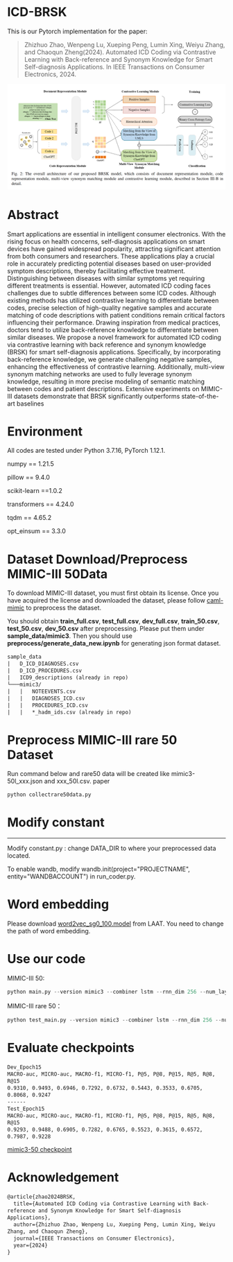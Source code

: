 # ICD-BRSK

This is our Pytorch implementation for the paper:

> Zhizhuo Zhao, Wenpeng Lu, Xueping Peng, Lumin Xing, Weiyu Zhang, and Chaoqun Zheng(2024). Automated ICD Coding via Contrastive Learning with Back-reference and Synonym Knowledge for Smart Self-diagnosis Applications. In IEEE Transactions on Consumer Electronics, 2024.

![BRSK](./BRSK.png)

# Abstract

Smart applications are essential in intelligent consumer electronics. With the rising focus on health concerns, self-diagnosis applications on smart devices have gained widespread popularity, attracting significant attention from both consumers and researchers. These applications play a crucial role in accurately predicting potential diseases based on user-provided symptom descriptions, thereby facilitating effective treatment. Distinguishing between diseases with similar symptoms yet requiring different treatments is essential. However, automated ICD coding faces challenges due to subtle differences between some ICD codes. Although existing methods has utilized contrastive learning to differentiate between codes, precise selection of high-quality negative samples and accurate matching of code descriptions with patient conditions remain critical factors influencing their performance. Drawing inspiration from medical practices, doctors tend to utilize back-reference knowledge to differentiate between similar diseases. We propose a novel framework for automated ICD coding via contrastive learning with back reference and synonym knowledge (BRSK) for smart self-diagnosis applications. Specifically, by incorporating back-reference knowledge, we generate challenging negative samples, enhancing the effectiveness of contrastive learning. Additionally, multi-view synonym matching networks are used to fully leverage synonym knowledge, resulting in more precise modeling of semantic matching between codes and patient descriptions. Extensive experiments on MIMIC-III datasets demonstrate that BRSK significantly outperforms state-of-the-art baselines

# Environment

All codes are tested under Python 3.7.16, PyTorch 1.12.1.

numpy == 1.21.5

pillow == 9.4.0

scikit-learn ==1.0.2

transformers == 4.24.0

tqdm == 4.65.2

opt_einsum == 3.3.0


# Dataset Download/Preprocess MIMIC-III 50Data
To download MIMIC-III dataset, you must first obtain its license. Once you have acquired the license and downloaded the dataset, please follow [caml-mimic](https://github.com/jamesmullenbach/caml-mimic) to preprocess the dataset.

You should obtain **train_full.csv**, **test_full.csv**, **dev_full.csv**, **train_50.csv**, **test_50.csv**, **dev_50.csv** after preprocessing.
Please put them under **sample_data/mimic3**.
Then you should use **preprocess/generate_data_new.ipynb** for generating json format dataset.

```
sample_data
|   D_ICD_DIAGNOSES.csv
|   D_ICD_PROCEDURES.csv
|   ICD9_descriptions (already in repo)
└───mimic3/
|   |   NOTEEVENTS.csv
|   |   DIAGNOSES_ICD.csv
|   |   PROCEDURES_ICD.csv
|   |   *_hadm_ids.csv (already in repo)
```

# Preprocess MIMIC-III rare 50 Dataset

Run command below and rare50 data will be created like mimic3-50l_xxx.json and xxx_50l.csv. paper

```python
python collectrare50data.py
```

# Modify constant

-----------------------

Modify constant.py : change DATA_DIR to where your preprocessed data located.

To enable wandb, modify wandb.init(project="PROJECTNAME", entity="WANDBACCOUNT") in run_coder.py.

# Word embedding

Please download [word2vec_sg0_100.model](https://github.com/aehrc/LAAT/blob/master/data/embeddings/word2vec_sg0_100.model) from LAAT.
You need to change the path of word embedding.

# Use our code
MIMIC-III 50:
```python
python main.py --version mimic3 --combiner lstm --rnn_dim 256 --num_layers 2 --decoder MultiLabelMultiHeadLAATV2 --attention_head 8 --attention_dim 512 --learning_rate 5e-4 --train_epoch 20 --batch_size 8 --gradient_accumulation_steps 8 --xavier --main_code_loss_weight 0.0 --rdrop_alpha 5.0 --est_cls 1  --term_count 8  --sort_method random --neg_sample_K 1024 --right_drop 0.4
```

MIMIC-III rare 50：

```python
python test_main.py --version mimic3 --combiner lstm --rnn_dim 256 --num_layers 2 --decoder MultiLabelMultiHeadLAATV2 --attention_head 8 --attention_dim 512 --learning_rate 5e-4 --batch_size 8 --gradient_accumulation_steps 8 --xavier --main_code_loss_weight 0.0 --rdrop_alpha 5.0 --est_cls 1  --term_count 8  --sort_method random --model_path ./model_best_path
```



# Evaluate checkpoints

```
Dev_Epoch15
MACRO-auc, MICRO-auc, MACRO-f1, MICRO-f1, P@5, P@8, P@15, R@5, R@8, R@15
0.9310, 0.9493, 0.6946, 0.7292, 0.6732, 0.5443, 0.3533, 0.6705, 0.8068, 0.9247
------
Test_Epoch15
MACRO-auc, MICRO-auc, MACRO-f1, MICRO-f1, P@5, P@8, P@15, R@5, R@8, R@15
0.9293, 0.9488, 0.6905, 0.7282, 0.6765, 0.5523, 0.3615, 0.6572, 0.7987, 0.9228
```
[mimic3-50 checkpoint](https://drive.google.com/file/d/1wN2IxlfQMNd6M2g8fgZ5hqcl1aPRnCRj/view?usp=drive_link)

# Acknowledgement
```
@article{zhao2024BRSK,
  title={Automated ICD Coding via Contrastive Learning with Back-reference and Synonym Knowledge for Smart Self-diagnosis Applications},
  author={Zhizhuo Zhao, Wenpeng Lu, Xueping Peng, Lumin Xing, Weiyu Zhang, and Chaoqun Zheng},
  journal={IEEE Transactions on Consumer Electronics},
  year={2024}
}
```
